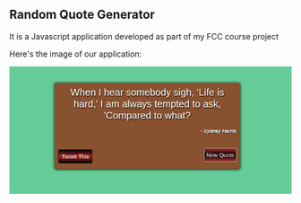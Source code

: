 ## Random Quote Generator
It is a Javascript application developed as part of my FCC course project

Here's the image of our application:
 
![Random Quote Generator](https://github.com/Ajeet-shukla/FCC-Projects/blob/master/RandomQuoteGenerator/Screenshot%20from%202016-10-17%2023-02-31.png "Random quote Generator")

